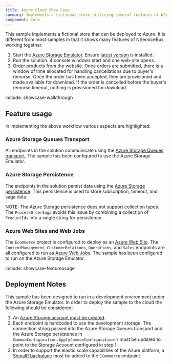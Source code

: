 ```yaml
---
title: Azure Cloud Show Case
summary: Implements a fictional store utilizing several features of NServiceBus.
component: Core
---
```


This sample implements a fictional store that can be deployed to Azure. It is different from most samples in that it shows many features of NServiceBus working together.

 1. Start the [Azure Storage Emulator](https://azure.microsoft.com/en-us/documentation/articles/storage-use-emulator/). Ensure [latest version](https://go.microsoft.com/fwlink/?linkid=717179&clcid=0x409) is installed.
 1. Run the solution. 4 console windows start and one web-site opens.
 1. Order products from the website. Once orders are submitted, there is a window of time allocated for handling cancellations due to buyer's remorse. Once the order has been accepted, they are provisioned and made available for download. If the order is cancelled before the buyer's remorse timeout, nothing is provisioned for download.


include: showcase-walkthrough


## Feature usage

In implementing the above workflow various aspects are highlighted:


### Azure Storage Queues Transport

All endpoints in the solution communicate using the [Azure Storage Queues transport](/nservicebus/azure-storage-queues/). The sample has been configured to use the Azure Storage Emulator.


### Azure Storage Persistence

The endpoints in the solution persist data using the [Azure Storage persistence](/nservicebus/azure-storage-persistence/). This persistence is used to store subscription, timeout, and saga data.

NOTE: The Azure Storage persistence does not support collection types. The `ProcessOrderSaga` avoids this issue by combining a collection of `ProductIds` into a single string for persistence.


### Azure Web Sites and Web Jobs

The `Ecommerce` project is configured to deploy as an [Azure Web Site](https://azure.microsoft.com/en-us/services/app-service/web/). The `ContentManagement`, `CustomerRelations`, `Operations`, and `Sales` endpoints are all configured to run as [Azure Web Jobs](https://docs.microsoft.com/en-us/azure/app-service-web/websites-webjobs-resources). The sample has been configured to run on the Azure Storage Emulator.


include: showcase-featureusage


## Deployment Notes

This sample has been designed to run in a development environment under the Azure Storage Emulator. In order to deploy the sample to the cloud the following should be considered:

 1. An [Azure Storage account must be created](https://docs.microsoft.com/en-us/azure/storage/storage-create-storage-account#create-a-storage-account).
 1. Each endpoint is hardcoded to use the development storage. The connection string passed into the Azure Storage Queues transport and the Azure Storage persistence in `CommonConfiguration.ApplyCommonConfiguration()` must be updated to point to the Storage Account configured in step 1.
 1. In order to support the elastic scale capabilities of the Azure platform, a [SignalR backplane](https://www.asp.net/signalr/overview/performance/scaleout-in-signalr) must be added to the `ECommerce` endpoint.